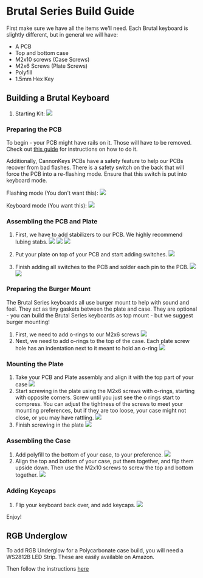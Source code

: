 # Brutal Series Build Guide

First make sure we have all the items we'll need.
Each Brutal keyboard is slightly different, but in general we will have:

* A PCB
* Top and bottom case
* M2x10 screws (Case Screws)
* M2x6 Screws (Plate Screws)
* Polyfill
* 1.5mm Hex Key

## Building a Brutal Keyboard
1. Starting Kit:
![](../images/brutal_series/01-start.jpg)

### Preparing the PCB
To begin - your PCB might have rails on it. Those will have to be removed. 
Check out [this guide](../removing_pcb_rails.md) for instructions on how to do it.

Additionally, CannonKeys PCBs have a safety feature to help our PCBs recover from bad flashes. There is a safety switch on the back that will force the PCB into a re-flashing mode. Ensure that this switch is put into keyboard mode.

Flashing mode (You don't want this):
![](../images/brutal_series/15-bootloader-switch.jpg)

Keyboard mode (You want this):
![](../images/brutal_series/16-keyboard-mode.jpg)


### Assembling the PCB and Plate
1. First, we have to add stabilizers to our PCB. We highly recommend lubing stabs.
![](../images/brutal_series/02-assemble-stabs.jpg)
![](../images/brutal_series/03-add-stabs-pcbs.jpg)
![](../images/brutal_series/04-all-stabs.jpg)


1. Put your plate on top of your PCB and start adding switches.
![](../images/brutal_series/05-add-plate.jpg)
1. Finish adding all switches to the PCB and solder each pin to the PCB.
![](../images/brutal_series/06-all-switches.jpg)
![](../images/brutal_series/07-switches-soldered.jpg)


### Preparing the Burger Mount
The Brutal Series keyboards all use burger mount to help with sound and feel. They act as tiny gaskets between the plate and case. They are optional - you can build the Brutal Series keyboards as top mount - but we suggest burger mounting!

1. First, we need to add o-rings to our M2x6 screws
![](../images/brutal_series/08-oring-screws.jpg)
1. Next, we need to add o-rings to the top of the case. Each plate screw hole has an indentation next to it meant to hold an o-ring
![](../images/brutal_series/09-oring-top.jpg)

### Mounting the Plate
1. Take your PCB and Plate assembly and align it with the top part of your case
![](../images/brutal_series/10-align-plate.jpg)
1. Start screwing in the plate using the M2x6 screws with o-rings, starting with opposite corners. Screw until you just see the o rings start to compress. You can adjust the tightness of the screws to meet your mounting preferences, but if they are too loose, your case might not close, or you may have rattling.
![](../images/brutal_series/11-screw-plate.jpg)
1. Finish screwing in the plate
![](../images/brutal_series/12-plate-all-screws.jpg)

### Assembling the Case
1. Add polyfill to the bottom of your case, to your preference.
![](../images/brutal_series/13-polyfill-case.jpg)
1. Align the top and bottom of your case, put them together, and flip them upside down. Then use the M2x10 screws to screw the top and bottom together.
![](../images/brutal_series/14-screw-case.jpg)

### Adding Keycaps
1. Flip your keyboard back over, and add keycaps.
![](../images/brutal_series/17-finished.jpg)

Enjoy!

## RGB Underglow
To add RGB Underglow for a Polycarbonate case build, you will need a WS2812B LED Strip. These are easily available on Amazon. 

Then follow the instructions [here](../rgb_underglow.md)